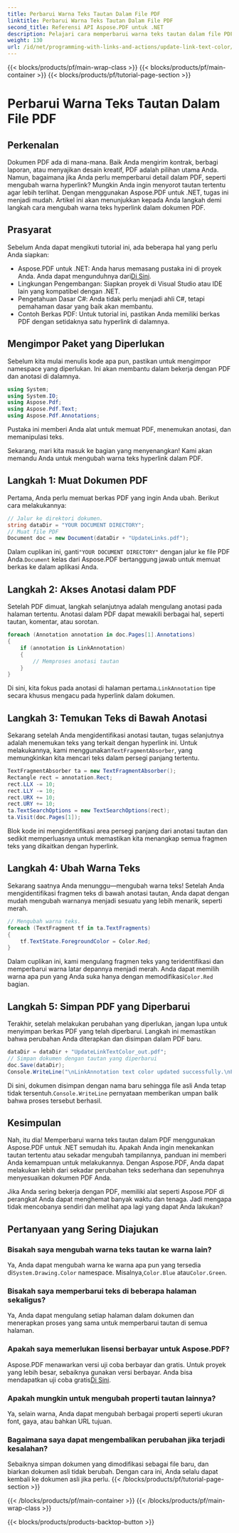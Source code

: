 ```yaml
---
title: Perbarui Warna Teks Tautan Dalam File PDF
linktitle: Perbarui Warna Teks Tautan Dalam File PDF
second_title: Referensi API Aspose.PDF untuk .NET
description: Pelajari cara memperbarui warna teks tautan dalam file PDF menggunakan Aspose.PDF untuk .NET. Panduan langkah demi langkah ini memandu Anda melalui setiap detail dengan contoh yang mudah diikuti.
weight: 130
url: /id/net/programming-with-links-and-actions/update-link-text-color/
---
```


{{< blocks/products/pf/main-wrap-class >}}
{{< blocks/products/pf/main-container >}}
{{< blocks/products/pf/tutorial-page-section >}}

# Perbarui Warna Teks Tautan Dalam File PDF

## Perkenalan

Dokumen PDF ada di mana-mana. Baik Anda mengirim kontrak, berbagi laporan, atau menyajikan desain kreatif, PDF adalah pilihan utama Anda. Namun, bagaimana jika Anda perlu memperbarui detail dalam PDF, seperti mengubah warna hyperlink? Mungkin Anda ingin menyorot tautan tertentu agar lebih terlihat. Dengan menggunakan Aspose.PDF untuk .NET, tugas ini menjadi mudah. Artikel ini akan menunjukkan kepada Anda langkah demi langkah cara mengubah warna teks hyperlink dalam dokumen PDF.

## Prasyarat

Sebelum Anda dapat mengikuti tutorial ini, ada beberapa hal yang perlu Anda siapkan:

-  Aspose.PDF untuk .NET: Anda harus memasang pustaka ini di proyek Anda. Anda dapat mengunduhnya dari[Di Sini](https://releases.aspose.com/pdf/net/).
- Lingkungan Pengembangan: Siapkan proyek di Visual Studio atau IDE lain yang kompatibel dengan .NET.
- Pengetahuan Dasar C#: Anda tidak perlu menjadi ahli C#, tetapi pemahaman dasar yang baik akan membantu.
- Contoh Berkas PDF: Untuk tutorial ini, pastikan Anda memiliki berkas PDF dengan setidaknya satu hyperlink di dalamnya.

## Mengimpor Paket yang Diperlukan

Sebelum kita mulai menulis kode apa pun, pastikan untuk mengimpor namespace yang diperlukan. Ini akan membantu dalam bekerja dengan PDF dan anotasi di dalamnya.

```csharp
using System;
using System.IO;
using Aspose.Pdf;
using Aspose.Pdf.Text;
using Aspose.Pdf.Annotations;
```

Pustaka ini memberi Anda alat untuk memuat PDF, menemukan anotasi, dan memanipulasi teks.

Sekarang, mari kita masuk ke bagian yang menyenangkan! Kami akan memandu Anda untuk mengubah warna teks hyperlink dalam PDF.

## Langkah 1: Muat Dokumen PDF

Pertama, Anda perlu memuat berkas PDF yang ingin Anda ubah. Berikut cara melakukannya:

```csharp
// Jalur ke direktori dokumen.
string dataDir = "YOUR DOCUMENT DIRECTORY";
// Muat file PDF
Document doc = new Document(dataDir + "UpdateLinks.pdf");
```

Dalam cuplikan ini, ganti`"YOUR DOCUMENT DIRECTORY"` dengan jalur ke file PDF Anda.`Document` kelas dari Aspose.PDF bertanggung jawab untuk memuat berkas ke dalam aplikasi Anda.

## Langkah 2: Akses Anotasi dalam PDF

Setelah PDF dimuat, langkah selanjutnya adalah mengulang anotasi pada halaman tertentu. Anotasi dalam PDF dapat mewakili berbagai hal, seperti tautan, komentar, atau sorotan.

```csharp
foreach (Annotation annotation in doc.Pages[1].Annotations)
{
    if (annotation is LinkAnnotation)
    {
        // Memproses anotasi tautan
    }
}
```

 Di sini, kita fokus pada anotasi di halaman pertama.`LinkAnnotation` tipe secara khusus mengacu pada hyperlink dalam dokumen.

## Langkah 3: Temukan Teks di Bawah Anotasi

 Sekarang setelah Anda mengidentifikasi anotasi tautan, tugas selanjutnya adalah menemukan teks yang terkait dengan hyperlink ini. Untuk melakukannya, kami menggunakan`TextFragmentAbsorber`, yang memungkinkan kita mencari teks dalam persegi panjang tertentu.

```csharp
TextFragmentAbsorber ta = new TextFragmentAbsorber();
Rectangle rect = annotation.Rect;
rect.LLX -= 10;
rect.LLY -= 10;
rect.URX += 10;
rect.URY += 10;
ta.TextSearchOptions = new TextSearchOptions(rect);
ta.Visit(doc.Pages[1]);
```

Blok kode ini mengidentifikasi area persegi panjang dari anotasi tautan dan sedikit memperluasnya untuk memastikan kita menangkap semua fragmen teks yang dikaitkan dengan hyperlink.

## Langkah 4: Ubah Warna Teks

Sekarang saatnya Anda menunggu—mengubah warna teks! Setelah Anda mengidentifikasi fragmen teks di bawah anotasi tautan, Anda dapat dengan mudah mengubah warnanya menjadi sesuatu yang lebih menarik, seperti merah.

```csharp
// Mengubah warna teks.
foreach (TextFragment tf in ta.TextFragments)
{
    tf.TextState.ForegroundColor = Color.Red;
}
```

 Dalam cuplikan ini, kami mengulang fragmen teks yang teridentifikasi dan memperbarui warna latar depannya menjadi merah. Anda dapat memilih warna apa pun yang Anda suka hanya dengan memodifikasi`Color.Red` bagian.

## Langkah 5: Simpan PDF yang Diperbarui

Terakhir, setelah melakukan perubahan yang diperlukan, jangan lupa untuk menyimpan berkas PDF yang telah diperbarui. Langkah ini memastikan bahwa perubahan Anda diterapkan dan disimpan dalam PDF baru.

```csharp
dataDir = dataDir + "UpdateLinkTextColor_out.pdf";
// Simpan dokumen dengan tautan yang diperbarui
doc.Save(dataDir);
Console.WriteLine("\nLinkAnnotation text color updated successfully.\nFile saved at " + dataDir);
```

 Di sini, dokumen disimpan dengan nama baru sehingga file asli Anda tetap tidak tersentuh.`Console.WriteLine` pernyataan memberikan umpan balik bahwa proses tersebut berhasil.

## Kesimpulan

Nah, itu dia! Memperbarui warna teks tautan dalam PDF menggunakan Aspose.PDF untuk .NET semudah itu. Apakah Anda ingin menekankan tautan tertentu atau sekadar mengubah tampilannya, panduan ini memberi Anda kemampuan untuk melakukannya. Dengan Aspose.PDF, Anda dapat melakukan lebih dari sekadar perubahan teks sederhana dan sepenuhnya menyesuaikan dokumen PDF Anda.

Jika Anda sering bekerja dengan PDF, memiliki alat seperti Aspose.PDF di perangkat Anda dapat menghemat banyak waktu dan tenaga. Jadi mengapa tidak mencobanya sendiri dan melihat apa lagi yang dapat Anda lakukan?

## Pertanyaan yang Sering Diajukan

### Bisakah saya mengubah warna teks tautan ke warna lain?  
 Ya, Anda dapat mengubah warna ke warna apa pun yang tersedia di`System.Drawing.Color` namespace. Misalnya,`Color.Blue` atau`Color.Green`.

### Bisakah saya memperbarui teks di beberapa halaman sekaligus?  
Ya, Anda dapat mengulang setiap halaman dalam dokumen dan menerapkan proses yang sama untuk memperbarui tautan di semua halaman.

### Apakah saya memerlukan lisensi berbayar untuk Aspose.PDF?  
 Aspose.PDF menawarkan versi uji coba berbayar dan gratis. Untuk proyek yang lebih besar, sebaiknya gunakan versi berbayar. Anda bisa mendapatkan uji coba gratis[Di Sini](https://releases.aspose.com/).

### Apakah mungkin untuk mengubah properti tautan lainnya?  
Ya, selain warna, Anda dapat mengubah berbagai properti seperti ukuran font, gaya, atau bahkan URL tujuan.

### Bagaimana saya dapat mengembalikan perubahan jika terjadi kesalahan?  
Sebaiknya simpan dokumen yang dimodifikasi sebagai file baru, dan biarkan dokumen asli tidak berubah. Dengan cara ini, Anda selalu dapat kembali ke dokumen asli jika perlu.
{{< /blocks/products/pf/tutorial-page-section >}}

{{< /blocks/products/pf/main-container >}}
{{< /blocks/products/pf/main-wrap-class >}}

{{< blocks/products/products-backtop-button >}}
